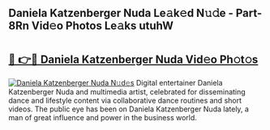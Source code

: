 ## Daniela Katzenberger Nuda Le𝚊k𝚎d N𝚞𝚍e - Part-8Rn Vid𝚎o Photos Le𝚊ks utuhW

# <h2><a href="http://fbezly.evod.top/?m=Daniela+Katzenberger+Nuda">🔗 👉🔴 Daniela Katzenberger Nuda Vid𝚎o Ph𝚘t𝚘s</a></h2>

[![Daniela Katzenberger Nuda N𝚞d𝚎s](https://i.imgur.com/8V9OHl7.gif)](http://fbezly.evod.top/?m=Daniela+Katzenberger+Nuda)
Digital entertainer Daniela Katzenberger Nuda and multimedia artist, celebrated for disseminating dance and lifestyle content via collaborative dance routines and short videos. The public eye has been on Daniela Katzenberger Nuda lately, a man of great influence and power in the business world. 
